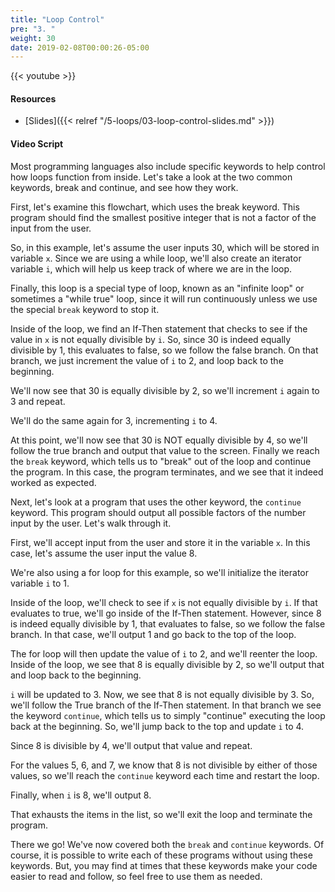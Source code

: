 ```yaml
---
title: "Loop Control"
pre: "3. "
weight: 30
date: 2019-02-08T00:00:26-05:00
---
```


{{< youtube  >}}

#### Resources

* [Slides]({{< relref "/5-loops/03-loop-control-slides.md" >}})

#### Video Script

Most programming languages also include specific keywords to help control how loops function from inside. Let's take a look at the two common keywords, break and continue, and see how they work.

First, let's examine this flowchart, which uses the break keyword. This program should find the smallest positive integer that is not a factor of the input from the user.

So, in this example, let's assume the user inputs 30, which will be stored in variable `x`. Since we are using a while loop, we'll also create an iterator variable `i`, which will help us keep track of where we are in the loop.

Finally, this loop is a special type of loop, known as an "infinite loop" or sometimes a "while true" loop, since it will run continuously unless we use the special `break` keyword to stop it.

Inside of the loop, we find an If-Then statement that checks to see if the value in `x` is not equally divisible by `i`. So, since 30 is indeed equally divisible by 1, this evaluates to false, so we follow the false branch. On that branch, we just increment the value of `i` to 2, and loop back to the beginning.

We'll now see that 30 is equally divisible by 2, so we'll increment `i` again to 3 and repeat.

We'll do the same again for 3, incrementing `i` to 4.

At this point, we'll now see that 30 is NOT equally divisible by 4, so we'll follow the true branch and output that value to the screen. Finally we reach the `break` keyword, which tells us to "break" out of the loop and continue the program. In this case, the program terminates, and we see that it indeed worked as expected.

Next, let's look at a program that uses the other keyword, the `continue` keyword. This program should output all possible factors of the number input by the user. Let's walk through it.

First, we'll accept input from the user and store it in the variable `x`. In this case, let's assume the user input the value 8.

We're also using a for loop for this example, so we'll initialize the iterator variable `i` to 1.

Inside of the loop, we'll check to see if `x` is not equally divisible by `i`. If that evaluates to true, we'll go inside of the If-Then statement. However, since 8 is indeed equally divisible by 1, that evaluates to false, so we follow the false branch. In that case, we'll output 1 and go back to the top of the loop.

The for loop will then update the value of `i` to 2, and we'll reenter the loop. Inside of the loop, we see that 8 is equally divisible by 2, so we'll output that and loop back to the beginning.

`i` will be updated to 3. Now, we see that 8 is not equally divisible by 3. So, we'll follow the True branch of the If-Then statement. In that branch we see the keyword `continue`, which tells us to simply "continue" executing the loop back at the beginning. So, we'll jump back to the top and update `i` to 4.

Since 8 is divisible by 4, we'll output that value and repeat.

For the values 5, 6, and 7, we know that 8 is not divisible by either of those values, so we'll reach the `continue` keyword each time and restart the loop.

Finally, when `i` is 8, we'll output 8.

That exhausts the items in the list, so we'll exit the loop and terminate the program.

There we go! We've now covered both the `break` and `continue` keywords. Of course, it is possible to write each of these programs without using these keywords. But, you may find at times that these keywords make your code easier to read and follow, so feel free to use them as needed.
